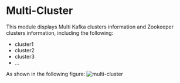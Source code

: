 # Multi-Cluster

This module displays Multi Kafka clusters information and Zookeeper clusters information, including the following:
  * cluster1
  * cluster2
  * cluster3
  * ...

As shown in the following figure:
![multi-cluster](../../res/multi-cluster@2x.png)
